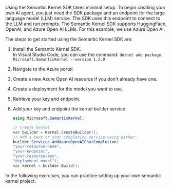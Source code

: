 Using the Semantic Kernel SDK takes minimal setup. To begin creating your own AI agent, you just need the SDK package and an endpoint for the large language model (LLM) service. The SDK uses this endpoint to connect to the LLM and run prompts. The Semantic Kernel SDK supports HuggingFace, OpenAI, and Azure Open AI LLMs. For this example, we use Azure Open AI.

The steps to get started using the Semantic Kernel SDK are:

1. Install the Semantic Kernel SDK.<br>
    In Visual Studio Code, you can use the command: `dotnet add package Microsoft.SemanticKernel --version 1.2.0`

2. Navigate to the Azure portal.

3. Create a new Azure Open AI resource if you don't already have one.

4. Create a deployment for the model you want to use.

5. Retrieve your key and endpoint.

6. Add your key and endpoint the kernel builder service.

    ```c#
    using Microsoft.SemanticKernel;

    // Create kernel
    var builder = Kernel.CreateBuilder();
    // Add a text or chat completion service using either:
    builder.Services.AddAzureOpenAIChatCompletion(
    "your-resource-name",
    "your-endpoint",
    "your-resource-key",
    "deployment-model");
    var kernel = builder.Build();
    ```

In the following exercises, you can practice setting up your own semantic kernel project.